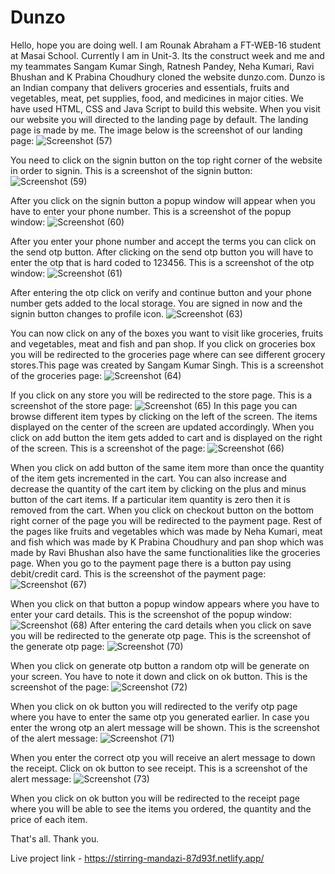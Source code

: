# Dunzo
Hello, hope you are doing well. I am Rounak Abraham a FT-WEB-16 student at Masai School. Currently I am in Unit-3. 
Its the construct week and me and my teammates Sangam Kumar Singh, Ratnesh Pandey, Neha Kumari, Ravi Bhushan and K Prabina Choudhury cloned the website dunzo.com. 
Dunzo is an Indian company that delivers groceries and essentials, fruits and vegetables, meat, pet supplies, food, and medicines in major cities.
We have used HTML, CSS and Java Script to build this website.
When you visit our website you will directed to the landing page by default. The landing page is made by me. The image below is the screenshot of our landing page:
![Screenshot (57)](https://user-images.githubusercontent.com/100183222/161419353-80e8c085-2c7f-414a-bf9b-551f74a25a28.png)

You need to click on the signin button on the top right corner of the website in order to signin. This is a screenshot of the signin button:
![Screenshot (59)](https://user-images.githubusercontent.com/100183222/161419679-8b734ea3-dded-4bd6-97e9-ae78c89ff2b0.png)

After you click on the signin button a popup window will appear when you have to enter your phone number. This is a screenshot of the popup window:
![Screenshot (60)](https://user-images.githubusercontent.com/100183222/161419761-da7d3f9d-2bdf-4db6-a2a6-ae27c1feaa27.png)

After you enter your phone number and accept the terms you can click on the send otp button. 
After clicking on the send otp button you will have to enter the otp that is hard coded to 123456. This is a screenshot of the otp window:
![Screenshot (61)](https://user-images.githubusercontent.com/100183222/161419912-a305adbe-1d64-4542-b654-94f0fcdec5e8.png)

After entering the otp click on verify and continue button and your phone number gets added to the local storage. 
You are signed in now and the signin button changes to profile icon.
![Screenshot (63)](https://user-images.githubusercontent.com/100183222/161420020-c6db6e0a-8c47-4d99-9df0-5876174c30f1.png)

You can now click on any of the boxes you want to visit like groceries, fruits and vegetables, meat and fish and pan shop.
If you click on groceries box you will be redirected to the groceries page where can see different grocery stores.This page was created by Sangam Kumar Singh. This is a screenshot of the groceries page:
![Screenshot (64)](https://user-images.githubusercontent.com/100183222/161420128-93058a4f-6097-42e0-b866-90ea1b1ab111.png)

If you click on any store you will be redirected to the store page. This is a screenshot of the store page:
![Screenshot (65)](https://user-images.githubusercontent.com/100183222/161420171-a79d3438-c7f5-4c4d-b668-d28469d8f365.png)
In this page you can browse different item types by clicking on the left of the screen. The items displayed on the center of the screen are updated accordingly.
When you click on add button the item gets added to cart and is displayed on the right of the screen. This is a screenshot of the page:
![Screenshot (66)](https://user-images.githubusercontent.com/100183222/161422270-466431d2-c1b6-48e7-8178-cee8b7c9c8a4.png)

When you click on add button of the same item more than once the quantity of the item gets incremented in the cart.
You can also increase and decrease the quantity of the cart item by clicking on the plus and minus button of the cart items.
If a particular item quantity is zero then it is removed from the cart.
When you click on checkout button on the bottom right corner of the page you will be redirected to the payment page.
Rest of the pages like fruits and vegetables which was made by Neha Kumari, meat and fish which was made by K Prabina Choudhury and pan shop which was made by Ravi Bhushan also have the same functionalities like the groceries page.
When you go to the payment page there is a button pay using debit/credit card. This is the screenshot of the payment page:
![Screenshot (67)](https://user-images.githubusercontent.com/100183222/161422655-726dbb36-0f11-405e-9a1c-38aed2612209.png)

When you click on that button a popup window appears where you have to enter your card details. This is the screenshot of the popup window:
![Screenshot (68)](https://user-images.githubusercontent.com/100183222/161422742-c96b5660-1b23-4e10-86e5-6f8091831bb2.png)
After entering the card details when you click on save you will be redirected to the generate otp page. This is the screenshot of the generate otp page:
![Screenshot (70)](https://user-images.githubusercontent.com/100183222/161423299-74753612-12d8-4258-bfe9-d33e600929a0.png)

When you click on generate otp button a random otp will be generate on your screen. You have to note it down and click on ok button. This is the screenshot of the page:
![Screenshot (72)](https://user-images.githubusercontent.com/100183222/161423474-a977038d-eac8-423c-89bf-81ead0766748.png)


When you click on ok button you will redirected to the verify otp page where you have to enter the same otp you generated earlier.
In case you enter the wrong otp an alert message will be shown. This is the screenshot of the alert message:
![Screenshot (71)](https://user-images.githubusercontent.com/100183222/161423385-94d6d1d9-83a0-41ca-8173-399420041cb9.png)

When you enter the correct otp you will receive an alert message to down the receipt. Click on ok button to see receipt. This is a screenshot of the alert message:
![Screenshot (73)](https://user-images.githubusercontent.com/100183222/161423496-5a03fee1-0c77-46b7-be95-f16d90ba2359.png)

When you click on ok button you will be redirected to the receipt page where you will be able to see the items you ordered, the quantity and the price of each item.

That's all. Thank you.

Live project link - https://stirring-mandazi-87d93f.netlify.app/
